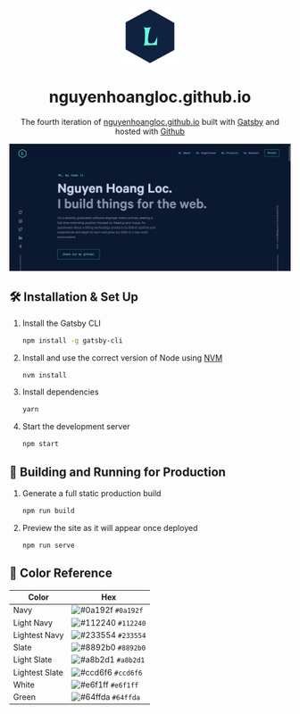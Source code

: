<div align="center">
  <img alt="Logo" src="https://raw.githubusercontent.com/nguyenhoangloc2208/nguyenhoangloc2208.github.io/source/src/images/logo.png" width="100" />
</div>
<h1 align="center">
  nguyenhoangloc.github.io
</h1>
<p align="center">
  The fourth iteration of <a href="https://nguyenhoangloc2208.github.io/" target="_blank">nguyenhoangloc.github.io</a> built with <a href="https://www.gatsbyjs.org/" target="_blank">Gatsby</a> and hosted with <a href="https://www.github.com/" target="_blank">Github</a>
</p>

![demo](https://raw.githubusercontent.com/nguyenhoangloc2208/nguyenhoangloc2208.github.io/source/src/images/demo.png)

## 🛠 Installation & Set Up

1. Install the Gatsby CLI

   ```sh
   npm install -g gatsby-cli
   ```

2. Install and use the correct version of Node using [NVM](https://github.com/nvm-sh/nvm)

   ```sh
   nvm install
   ```

3. Install dependencies

   ```sh
   yarn
   ```

4. Start the development server

   ```sh
   npm start
   ```

## 🚀 Building and Running for Production

1. Generate a full static production build

   ```sh
   npm run build
   ```

1. Preview the site as it will appear once deployed

   ```sh
   npm run serve
   ```

## 🎨 Color Reference

| Color          | Hex                                                                |
| -------------- | ------------------------------------------------------------------ |
| Navy           | ![#0a192f](https://via.placeholder.com/10/0a192f?text=+) `#0a192f` |
| Light Navy     | ![#112240](https://via.placeholder.com/10/0a192f?text=+) `#112240` |
| Lightest Navy  | ![#233554](https://via.placeholder.com/10/303C55?text=+) `#233554` |
| Slate          | ![#8892b0](https://via.placeholder.com/10/8892b0?text=+) `#8892b0` |
| Light Slate    | ![#a8b2d1](https://via.placeholder.com/10/a8b2d1?text=+) `#a8b2d1` |
| Lightest Slate | ![#ccd6f6](https://via.placeholder.com/10/ccd6f6?text=+) `#ccd6f6` |
| White          | ![#e6f1ff](https://via.placeholder.com/10/e6f1ff?text=+) `#e6f1ff` |
| Green          | ![#64ffda](https://via.placeholder.com/10/64ffda?text=+) `#64ffda` |
